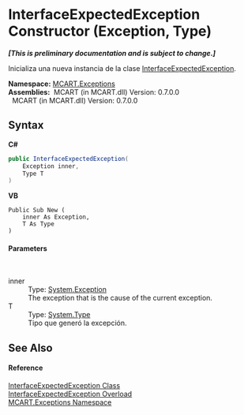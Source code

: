 # InterfaceExpectedException Constructor (Exception, Type)
 _**\[This is preliminary documentation and is subject to change.\]**_

Inicializa una nueva instancia de la clase <a href="8072c745-0d44-142b-1ff6-0b7fe8b76b82">InterfaceExpectedException</a>.

**Namespace:**&nbsp;<a href="36e6166c-cb29-ee06-1b8a-ebc61fae7b0a">MCART.Exceptions</a><br />**Assemblies:**&nbsp;&nbsp;MCART (in MCART.dll) Version: 0.7.0.0<br />&nbsp;&nbsp;MCART (in MCART.dll) Version: 0.7.0.0<br />

## Syntax

**C#**<br />
``` C#
public InterfaceExpectedException(
	Exception inner,
	Type T
)
```

**VB**<br />
``` VB
Public Sub New ( 
	inner As Exception,
	T As Type
)
```


#### Parameters
&nbsp;<dl><dt>inner</dt><dd>Type: <a href="http://msdn2.microsoft.com/es-es/library/c18k6c59" target="_blank">System.Exception</a><br />The exception that is the cause of the current exception.</dd><dt>T</dt><dd>Type: <a href="http://msdn2.microsoft.com/es-es/library/42892f65" target="_blank">System.Type</a><br />Tipo que generó la excepción.</dd></dl>

## See Also


#### Reference
<a href="8072c745-0d44-142b-1ff6-0b7fe8b76b82">InterfaceExpectedException Class</a><br /><a href="fdc91df7-212a-382c-3e20-a80355084726">InterfaceExpectedException Overload</a><br /><a href="36e6166c-cb29-ee06-1b8a-ebc61fae7b0a">MCART.Exceptions Namespace</a><br />